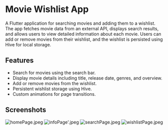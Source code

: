 # Movie Wishlist App

A Flutter application for searching movies and adding them to a wishlist. The app fetches movie data from an external API, displays search results, and allows users to view detailed information about each movie. Users can add or remove movies from their wishlist, and the wishlist is persisted using Hive for local storage.

## Features

- Search for movies using the search bar.
- Display movie details including title, release date, genres, and overview.
- Add or remove movies from the wishlist.
- Persistent wishlist storage using Hive.
- Custom animations for page transitions.

## Screenshots

![homePage.jpeg](screenshots%2FhomePage.jpeg)
![infoPage'.jpeg](screenshots%2FinfoPage%27.jpeg)
![searchPage.jpeg](screenshots%2FsearchPage.jpeg)
![wishlistPage.jpeg](screenshots%2FwishlistPage.jpeg)
